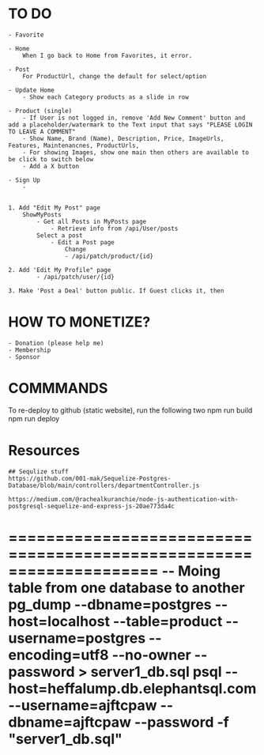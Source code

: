 # TO DO 
    - Favorite

    - Home 
        When I go back to Home from Favorites, it error. 

    - Post
        For ProductUrl, change the default for select/option

    - Update Home 
        - Show each Category products as a slide in row 

    - Product (single) 
        - If User is not logged in, remove 'Add New Comment' button and add a placeholder/watermark to the Text input that says "PLEASE LOGIN TO LEAVE A COMMENT"
        - Show Name, Brand (Name), Description, Price, ImageUrls, Features, Maintenancnes, ProductUrls, 
        - For showing Images, show one main then others are available to be click to switch below 
        - Add a X button

    - Sign Up
        - 

        
    1. Add "Edit My Post" page
        ShowMyPosts 
            - Get all Posts in MyPosts page 
                - Retrieve info from /api/User/posts
            Select a post
                - Edit a Post page 
                    Change 
                    - /api/patch/product/{id}

    2. Add 'Edit My Profile" page
            - /api/patch/user/{id}

    3. Make 'Post a Deal' button public. If Guest clicks it, then 

# HOW TO MONETIZE?
    - Donation (please help me)
    - Membership 
    - Sponsor



# COMMMANDS
To re-deploy to github (static website), run the following two
    npm run build
    npm run deploy


# Resources
    ## Sequlize stuff
    https://github.com/001-mak/Sequelize-Postgres-Database/blob/main/controllers/departmentController.js

    https://medium.com/@rachealkuranchie/node-js-authentication-with-postgresql-sequelize-and-express-js-20ae773da4c
    
====================================================================
-- Moing table from one database to another  
pg_dump --dbname=postgres --host=localhost --table=product --username=postgres --encoding=utf8 --no-owner  --password > server1_db.sql
psql --host=heffalump.db.elephantsql.com --username=ajftcpaw --dbname=ajftcpaw --password -f "server1_db.sql"
====================================================================

